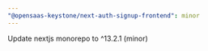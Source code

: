 ```yaml
---
"@opensaas-keystone/next-auth-signup-frontend": minor
---
```


Update nextjs monorepo to ^13.2.1 (minor)
